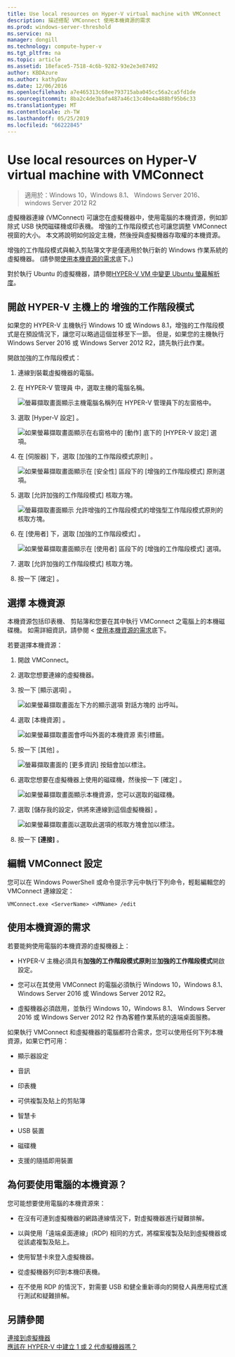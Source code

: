 ```yaml
---
title: Use local resources on Hyper-V virtual machine with VMConnect
description: 描述搭配 VMConnect 使用本機資源的需求
ms.prod: windows-server-threshold
ms.service: na
manager: dongill
ms.technology: compute-hyper-v
ms.tgt_pltfrm: na
ms.topic: article
ms.assetid: 18eface5-7518-4c6b-9282-93e2e3e87492
author: KBDAzure
ms.author: kathyDav
ms.date: 12/06/2016
ms.openlocfilehash: a7e465313c68ee793715aba045cc56a2ca5fd1de
ms.sourcegitcommit: 8ba2c4de3bafa487a46c13c40e4a488bf95b6c33
ms.translationtype: MT
ms.contentlocale: zh-TW
ms.lasthandoff: 05/25/2019
ms.locfileid: "66222845"
---
```

# <a name="use-local-resources-on-hyper-v-virtual-machine-with-vmconnect"></a>Use local resources on Hyper-V virtual machine with VMConnect

>適用於：Windows 10，Windows 8.1、 Windows Server 2016、windows Server 2012 R2

虛擬機器連線 (VMConnect) 可讓您在虛擬機器中，使用電腦的本機資源，例如卸除式 USB 快閃磁碟機或印表機。 增強的工作階段模式也可讓您調整 VMConnect 視窗的大小。 本文將說明如何設定主機，然後授與虛擬機器存取權的本機資源。

增強的工作階段模式與輸入剪貼簿文字是僅適用於執行新的 Windows 作業系統的虛擬機器。 \(請參閱[使用本機資源的需求](#requirements-for-using-local-resources)底下。\) 

對於執行 Ubuntu 的虛擬機器，請參閱[HYPER-V VM 中變更 Ubuntu 螢幕解析度](https://blogs.msdn.microsoft.com/virtual_pc_guy/2014/09/19/changing-ubuntu-screen-resolution-in-a-hyper-v-vm/)。 
  
## <a name="turn-on-enhanced-session-mode-on-a-hyper-v-host"></a>開啟 HYPER-V 主機上的 增強的工作階段模式  
如果您的 HYPER-V 主機執行 Windows 10 或 Windows 8.1，增強的工作階段模式是在預設情況下，讓您可以略過這個並移至下一節。 但是，如果您的主機執行 Windows Server 2016 或 Windows Server 2012 R2，請先執行此作業。 
  
開啟加強的工作階段模式：

1.  連線到裝載虛擬機器的電腦。  
  
2.  在 HYPER-V 管理員 中，選取主機的電腦名稱。  
  
    ![螢幕擷取畫面顯示主機電腦名稱列在 HYPER-V 管理員下的左窗格中。](media/Hyper-V-HyperVManager-HostNameSelected.png)  
  
3.  選取 [Hyper-V 設定]  。  
  
    ![如果螢幕擷取畫面顯示在右窗格中的 [動作] 底下的 [HYPER-V 設定] 選項。](media/HyperV-ActionsHyperVSettings.png)  
  
4.  在 [伺服器]  下，選取 [加強的工作階段模式原則]  。  
  
    ![如果螢幕擷取畫面顯示在 [安全性] 區段下的 [增強的工作階段模式] 原則選項。](media/Hyper-V-Settings-ServerEnhancedSessionModePolicy.png)  
  
5.  選取 [允許加強的工作階段模式]  核取方塊。  
  
    ![螢幕擷取畫面顯示 允許增強的工作階段模式的增強型工作階段模式原則的核取方塊。](media/Hyper-V-Settings-EnhancedSessionModePolicyCheckBox.png)  
  
6.  在 [使用者]  下，選取 [加強的工作階段模式]  。  
  
    ![如果螢幕擷取畫面顯示在 [使用者] 區段下的 [增強的工作階段模式] 選項。 ](media/Hyper-V-Settings-UserEnhancedSessionMode.png)  
  
7.  選取 [允許加強的工作階段模式]  核取方塊。  
  
8.  按一下 [確定]  。  
  
## <a name="choose-a-local-resource"></a>選擇 本機資源

本機資源包括印表機、 剪貼簿和您要在其中執行 VMConnect 之電腦上的本機磁碟機。 如需詳細資訊，請參閱 <<c0> [ 使用本機資源的需求](#requirements-for-using-local-resources)底下。  
  
若要選擇本機資源：
  
1.  開啟 VMConnect。  
  
2.  選取您想要連線的虛擬機器。  
  
3.  按一下 [顯示選項]  。  
  
    ![如果螢幕擷取畫面左下方的顯示選項 對話方塊的 出呼叫。](media/HyperV-VMConnect-DisplayConfig.png)  
  
4.  選取 [本機資源]  。  
  
    ![如果螢幕擷取畫面會呼叫外面的本機資源 索引標籤。](media/HyperV-VMConnect-DisplayConfig-LocalResources.png)  
  
5.  按一下 [其他]  。  
  
    ![螢幕擷取畫面的 [更多資訊] 按鈕會加以標注。](media/HyperV-VMConnect-DisplayConfig-LocalResourcesMore.png)  
  
6.  選取您想要在虛擬機器上使用的磁碟機，然後按一下 [確定]  。  
  
    ![如果螢幕擷取畫面顯示本機資源，您可以選取的磁碟機。](media/HyperV-VMConnect-Settings-LocalResourcesDrives.png)  
  
7.  選取 [儲存我的設定，供將來連線到這個虛擬機器]  。  
  
    ![如果螢幕擷取畫面以選取此選項的核取方塊會加以標注。](media/HyperV-VMConnect-SaveSettings.png)  
  
8.  按一下 **[連接]** 。  
  
## <a name="edit-vmconnect-settings"></a>編輯 VMConnect 設定

您可以在 Windows PowerShell 或命令提示字元中執行下列命令，輕鬆編輯您的 VMConnect 連線設定：  
  
`VMConnect.exe <ServerName> <VMName> /edit`  
  
## <a name="requirements-for-using-local-resources"></a>使用本機資源的需求

若要能夠使用電腦的本機資源的虛擬機器上：  
  
-   HYPER-V 主機必須具有**加強的工作階段模式原則**並**加強的工作階段模式**開啟設定。  
  
-   您可以在其使用 VMConnect 的電腦必須執行 Windows 10，Windows 8.1、 Windows Server 2016 或 Windows Server 2012 R2。  
  
-   虛擬機器必須啟用，並執行 Windows 10，Windows 8.1、 Windows Server 2016 或 Windows Server 2012 R2 作為客體作業系統的遠端桌面服務。  
  
如果執行 VMConnect 和虛擬機器的電腦都符合需求，您可以使用任何下列本機資源，如果它們可用：  
  
-   顯示器設定  
  
-   音訊
  
-   印表機  
  
-   可供複製及貼上的剪貼簿  
  
-   智慧卡  
  
-   USB 裝置  
  
-   磁碟機  
  
-   支援的隨插即用裝置  
  
## <a name="why-use-a-computers-local-resources"></a>為何要使用電腦的本機資源？
您可能想要使用電腦的本機資源來：  
  
-   在沒有可連到虛擬機器的網路連線情況下，對虛擬機器進行疑難排解。  
  
-   以與使用「遠端桌面連線」(RDP) 相同的方式，將檔案複製及貼到虛擬機器或從該處複製及貼上。  
  
-   使用智慧卡來登入虛擬機器。  
  
-   從虛擬機器列印到本機印表機。  
  
-   在不使用 RDP 的情況下，對需要 USB 和健全重新導向的開發人員應用程式進行測試和疑難排解。  
  
## <a name="see-also"></a>另請參閱  
[連接到虛擬機器](https://technet.microsoft.com/library/cc742407.aspx)  
[應該在 HYPER-V 中建立 1 或 2 代虛擬機器嗎？](../plan/Should-I-create-a-generation-1-or-2-virtual-machine-in-Hyper-V.md)



